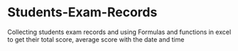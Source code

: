 # Students-Exam-Records
Collecting students exam records and using Formulas and functions in excel to get their total score, average score with the date and time
